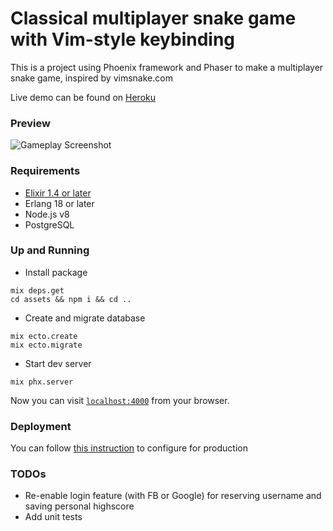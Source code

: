 # Classical multiplayer snake game with Vim-style keybinding
This is a project using Phoenix framework and Phaser to make a multiplayer snake game, inspired by vimsnake.com

Live demo can be found on [Heroku](https://vim-snake.herokuapp.com/)

### Preview
![Gameplay Screenshot](./priv/static/images/screen_shot.png)

### Requirements

* [Elixir 1.4 or later](https://elixir-lang.org/install.html)
* Erlang 18 or later
* Node.js v8
* PostgreSQL

### Up and Running

* Install package
```
mix deps.get
cd assets && npm i && cd ..
```

* Create and migrate database
```
mix ecto.create
mix ecto.migrate
```

* Start dev server
```
mix phx.server
```

Now you can visit [`localhost:4000`](http://localhost:4000) from your browser.

### Deployment
You can follow [this instruction](https://hexdocs.pm/phoenix/deployment.html) to configure for production


### TODOs
* Re-enable login feature (with FB or Google) for reserving username and saving personal highscore
* Add unit tests

